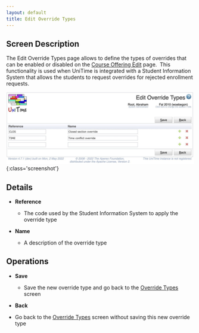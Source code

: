 ```yaml
---
layout: default
title: Edit Override Types
---
```



## Screen Description

The Edit Override Types page allows to define the types of overrides that can be enabled or disabled on the [Course Offering Edit](edit-course-offering) page.  This functionality is used when UniTime is integrated with a Student Information System that allows the students to request overrides for rejected enrollment requests.

![Edit Override Types](images/edit-override-types-1.png){:class='screenshot'}

## Details

* **Reference**
	* The code used by the Student Information System to apply the override type

* **Name**
	* A description of the override type

## Operations

* **Save**
	* Save the new override type and go back to the [Override Types](override-types) screen

* **Back**

* Go back to the [Override Types](override-types) screen without saving this new override type

